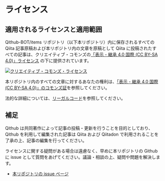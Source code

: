 # ライセンス

## 適用されるライセンスと適用範囲

Qithub-BOT/items リポジトリ（以下本リポジトリ）内に保存されるすべての Qiita 記事原稿および本リポジトリ内の文章を原稿として Qiita に投稿されたすべての記事は、クリエイティブ・コモンズの[「表示 - 継承 4.0 国際 (CC BY-SA 4.0)」ライセンス](https://creativecommons.org/licenses/by-sa/4.0/deed.ja) の下に提供されています。

<a rel="license" href="http://creativecommons.org/licenses/by-sa/4.0/"><img alt="クリエイティブ・コモンズ・ライセンス" style="border-width:0" src="https://i.creativecommons.org/l/by-sa/4.0/88x31.png" /></a>

本リポジトリ内のすべての文章に対するあなたの権利は、[「表示 - 継承 4.0 国際 (CC BY-SA 4.0)」のコモンズ証](https://creativecommons.org/licenses/by-sa/4.0/deed.ja)を参照してください。

法的な詳細については、[リーガルコード](https://creativecommons.org/licenses/by-sa/4.0/legalcode.ja)を参照してください。

## 補足

Qithub は共同著作によって記事の投稿・更新を行うことを目的としており、Qithub を利用して編集された記事は Qiita および Qiitadon で利用されることを了承の上、記事の編集を行ってください。

ライセンスに関する疑問がある場合は遠慮なく、早めに本リポジトリの Github に issue として質問をあげてください。議論・相談の上、疑問や問題を解決します。

- [本リポジトリの issue ページ](https://github.com/Qithub-BOT/items/issues)